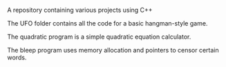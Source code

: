 A repository containing various projects using C++

The UFO folder contains all the code for a basic hangman-style game.

The quadratic program is a simple quadratic equation calculator.

The bleep program uses memory allocation and pointers to censor certain words.
